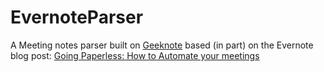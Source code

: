 # EvernoteParser
A Meeting notes parser built on [Geeknote](https://www.geeknote.me/) based (in part) on the Evernote blog post: [Going Paperless: How to Automate your meetings](https://blog.evernote.com/blog/2015/10/04/going-paperless-how-to-automate-your-meetings/)

